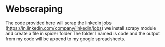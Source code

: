 # Webscraping
The code provided here will scrap the linkedin jobs (https://in.linkedin.com/company/linkedin/jobs)
we install scrapy module and create a file in spider folder
The folder I named is code and the output from my code will be append to my google spreadsheets.

